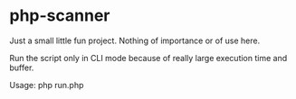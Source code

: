php-scanner
===========

Just a small little fun project. Nothing of importance or of use here.

Run the script only in CLI mode because of really large execution time and buffer.

Usage:
php run.php

